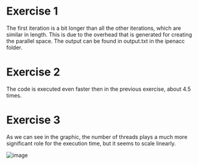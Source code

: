 # Exercise 1
The first iteration is a bit longer than all the other iterations, which are similar in length. This is due to the overhead that is generated for creating the parallel space.
The output can be found in output.txt in the ipenacc folder.
# Exercise 2
The code is executed even faster then in the previous exercise, about 4.5 times.

# Exercise 3
As we can see in the graphic, the number of threads plays a much more significant role for the execution time, but it seems to scale linearly.

![image](https://github.com/user-attachments/assets/60c49a3f-42ab-497c-a8e5-33935fb282ac)
